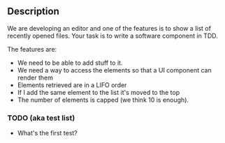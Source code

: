 ## Description
We are developing an editor and one of the features is to show a list of recently opened files. Your task is to write a software component in TDD.

The features are: 
- We need to be able to add stuff to it. 
- We need a way to access the elements so that a UI component can render them
- Elements retrieved are in a LIFO order
- If I add the same element to the list it's moved to the top 
- The number of elements is capped (we think 10 is enough).

### TODO (aka test list)
- What's the first test?
